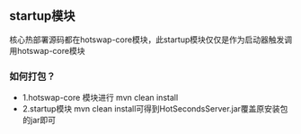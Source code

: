 ## startup模块
核心热部署源码都在hotswap-core模块，此startup模块仅仅是作为启动器触发调用hotswap-core模块<br>


### 如何打包？
- 1.hotswap-core 模块进行 mvn clean install
- 2.startup模块 mvn clean install可得到HotSecondsServer.jar覆盖原安装包的jar即可
